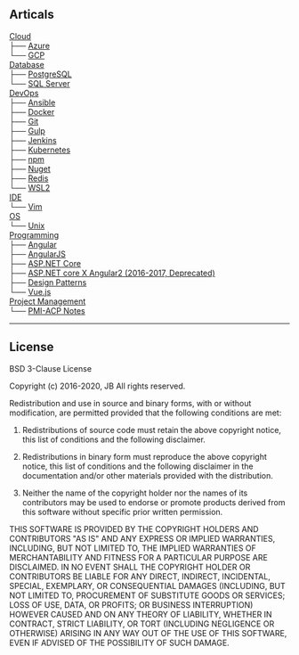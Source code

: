 
## Articals

[Cloud](https://github.com/KarateJB/JB-eBooks/tree/master/Cloud)<br />
  ├── [Azure](https://github.com/KarateJB/JB-eBooks/tree/master/Cloud/Azure)<br />
  └── [GCP](https://github.com/KarateJB/JB-eBooks/tree/master/Cloud/GCP)<br />
[Database](https://github.com/KarateJB/JB-eBooks/tree/master/Date)<br />
  ├── [PostgreSQL](https://github.com/KarateJB/JB-eBooks/tree/master/Database/PostgreSQL)<br />
  └── [SQL Server](https://github.com/KarateJB/JB-eBooks/tree/master/Database/SQL%20Server)<br />
[DevOps](https://github.com/KarateJB/JB-eBooks/tree/master/DevOps)<br />
   ├── [Ansible](https://github.com/KarateJB/JB-eBooks/tree/master/DevOps/Ansible)<br />
   ├── [Docker](https://github.com/KarateJB/JB-eBooks/tree/master/DevOps/Docker)<br />
   ├── [Git](https://github.com/KarateJB/JB-eBooks/tree/master/DevOps/Git)<br />
   ├── [Gulp](https://github.com/KarateJB/JB-eBooks/tree/master/DevOps/Gulp)<br />
   ├── [Jenkins](https://github.com/KarateJB/JB-eBooks/tree/master/DevOps/Jenkins)<br />
   ├── [Kubernetes](https://github.com/KarateJB/JB-eBooks/tree/master/DevOps/Kubernetes)<br />
   ├── [npm](https://github.com/KarateJB/JB-eBooks/tree/master/DevOps/npm)<br />
   ├── [Nuget](https://github.com/KarateJB/JB-eBooks/tree/master/DevOps/Nuget)<br />
   ├── [Redis](https://github.com/KarateJB/JB-eBooks/tree/master/DevOps/Redis)<br />
   └── [WSL2](https://github.com/KarateJB/JB-eBooks/tree/master/DevOps/WSL2)<br />
[IDE](https://github.com/KarateJB/JB-eBooks/tree/master/IDE)<br />
   └── [Vim](https://github.com/KarateJB/JB-eBooks/tree/master/IDE/Vim)<br />
[OS](https://github.com/KarateJB/JB-eBooks/tree/master/OS)<br />
   └── [Unix](https://github.com/KarateJB/JB-eBooks/tree/master/OS/Unix)<br />
[Programming](https://github.com/KarateJB/JB-eBooks/tree/master/Programming)<br />
   ├── [Angular](https://github.com/KarateJB/JB-eBooks/tree/master/Programming/Angular)<br />
   ├── [AngularJS](https://github.com/KarateJB/JB-eBooks/tree/master/Programming/AngularJS)<br />
   ├── [ASP.NET Core](https://github.com/KarateJB/JB-eBooks/tree/master/Programming/ASP.NET%20Core)<br />
   ├── [ASP.NET core X Angular2 (2016-2017, Deprecated)](https://github.com/KarateJB/JB-eBooks/tree/master/Programming/ASP.NET%20core%20X%20Angular2)<br />
   ├── [Design Patterns](https://github.com/KarateJB/JB-eBooks/tree/master/Programming/Design%20Patterns)<br />
   └── [Vue.js](https://github.com/KarateJB/JB-eBooks/tree/master/Programming/Vue.js)<br />
[Project Management](https://github.com/KarateJB/JB-eBooks/tree/master/Project%20Management)<br />
   └── [PMI-ACP Notes](https://github.com/KarateJB/JB-eBooks/tree/master/Project%20Management/PMI-ACP%20Notes)<br />




---

## License

BSD 3-Clause License

Copyright (c) 2016-2020, JB
All rights reserved.

Redistribution and use in source and binary forms, with or without
modification, are permitted provided that the following conditions are met:

1. Redistributions of source code must retain the above copyright notice, this
   list of conditions and the following disclaimer.

2. Redistributions in binary form must reproduce the above copyright notice,
   this list of conditions and the following disclaimer in the documentation
   and/or other materials provided with the distribution.

3. Neither the name of the copyright holder nor the names of its
   contributors may be used to endorse or promote products derived from
   this software without specific prior written permission.

THIS SOFTWARE IS PROVIDED BY THE COPYRIGHT HOLDERS AND CONTRIBUTORS "AS IS"
AND ANY EXPRESS OR IMPLIED WARRANTIES, INCLUDING, BUT NOT LIMITED TO, THE
IMPLIED WARRANTIES OF MERCHANTABILITY AND FITNESS FOR A PARTICULAR PURPOSE ARE
DISCLAIMED. IN NO EVENT SHALL THE COPYRIGHT HOLDER OR CONTRIBUTORS BE LIABLE
FOR ANY DIRECT, INDIRECT, INCIDENTAL, SPECIAL, EXEMPLARY, OR CONSEQUENTIAL
DAMAGES (INCLUDING, BUT NOT LIMITED TO, PROCUREMENT OF SUBSTITUTE GOODS OR
SERVICES; LOSS OF USE, DATA, OR PROFITS; OR BUSINESS INTERRUPTION) HOWEVER
CAUSED AND ON ANY THEORY OF LIABILITY, WHETHER IN CONTRACT, STRICT LIABILITY,
OR TORT (INCLUDING NEGLIGENCE OR OTHERWISE) ARISING IN ANY WAY OUT OF THE USE
OF THIS SOFTWARE, EVEN IF ADVISED OF THE POSSIBILITY OF SUCH DAMAGE.

